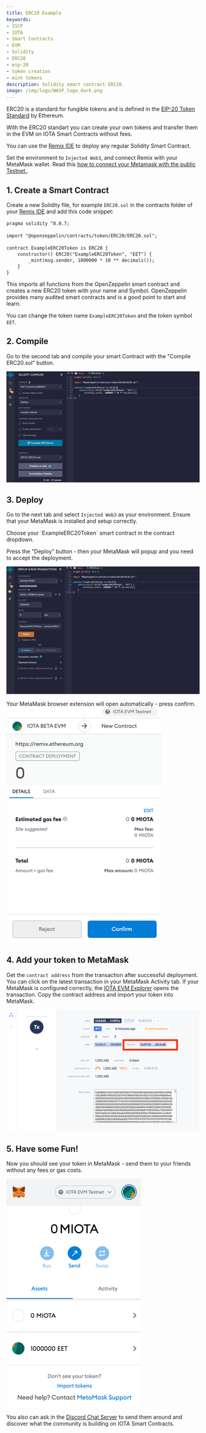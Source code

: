 ```yaml
---
title: ERC20 Example
keywords:
- ISCP
- IOTA
- Smart Contracts
- EVM
- Solidity
- ERC20
- eip-20
- token creation
- mint tokens
description: Solidity smart contract ERC20.
image: /img/logo/WASP_logo_dark.png
---
```


ERC20 is a standard for fungible tokens and is defined in the [EIP-20 Token Standard](https://eips.ethereum.org/EIPS/eip-20) by Ethereum.

With the ERC20 standart you can create your own tokens and transfer them in the EVM on IOTA Smart Contracts without fees.

You can use the [Remix IDE](https://remix.ethereum.org/) to deploy any regular Solidity Smart Contract.

Set the environment to `Injected Web3`, and connect Remix with your MetaMask wallet. 
Read this [how to connect your Metamask with the public Testnet.](/wasp/guide/chains_and_nodes/testnet#interact-with-evm).

## 1. Create a Smart Contract

Create a new Solidity file, for example `ÈRC20.sol` in the contracts folder of your [Remix IDE](https://remix.ethereum.org/) and add this code snippet:

```solidity
pragma solidity ^0.8.7;

import "@openzeppelin/contracts/token/ERC20/ERC20.sol";

contract ExampleERC20Token is ERC20 {
    constructor() ERC20("ExampleERC20Token", "EET") {
        _mint(msg.sender, 1000000 * 10 ** decimals());
    }
}
```

This imports all functions from the OpenZeppelin smart contract and creates a new ERC20 token with your name and Symbol. OpenZeppelin provides many audited smart contracts and is a good point to start and learn.

You can change the token name `ExampleERC20Token` and the token symbol `EET`.

## 2. Compile

Go to the second tab and compile your smart Contract with the "Compile ERC20.sol" button.

[![Compile ERC20.sol](./images/compile.png)](./images/compile.png)


## 3. Deploy
Go to the next tab and select `Injected Web3` as your environment. Ensure that your MetaMask is installed and setup correctly.

Choose your ´ExampleERC20Token´ smart contract in the contract dropdown.

Press the "Deploy" button - then your MetaMask will popup and you need to accept the deployment. 

[![Deploy ERC20.sol](./images/deploy.png)](./images/deploy.png)

Your MetaMask browser extension will open automatically - press confirm.
[![Confirm in MetaMask](./images/deploy-metamask.png)](./images/deploy-metamask.png)


## 4. Add your token to MetaMask

Get the `contract address` from the transaction after successful deployment. You can click on the latest transaction in your MetaMask Activity tab. If your MetaMask is configured correctly, the [IOTA EVM Explorer](https://explorer.wasp.sc.iota.org/) opens the transaction. Copy the contract address and import your token into MetaMask.

[![Copy contract address](./images/explorer-contract-address.png)](./images/explorer-contract-address.png)

## 5. Have some Fun!

Now you should see your token in MetaMask - send them to your friends without any fees or gas costs.

[![Copy contract address](./images/erc20-balance.png)](./images/erc20-balance.png)

You also can ask in the [Discord Chat Server](https://discord.iota.org) to send them around and discover what the community is building on IOTA Smart Contracts.